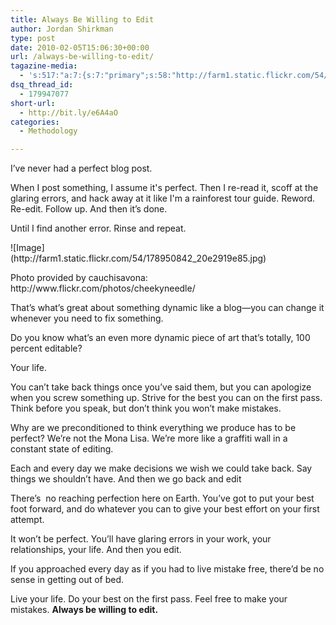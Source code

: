 ```yaml
---
title: Always Be Willing to Edit
author: Jordan Shirkman
type: post
date: 2010-02-05T15:06:30+00:00
url: /always-be-willing-to-edit/
tagazine-media:
  - 's:517:"a:7:{s:7:"primary";s:58:"http://farm1.static.flickr.com/54/178950842_20e2919e85.jpg";s:6:"images";a:1:{s:58:"http://farm1.static.flickr.com/54/178950842_20e2919e85.jpg";a:6:{s:8:"file_url";s:58:"http://farm1.static.flickr.com/54/178950842_20e2919e85.jpg";s:5:"width";s:3:"500";s:6:"height";s:3:"333";s:4:"type";s:5:"image";s:4:"area";s:6:"166500";s:9:"file_path";s:0:"";}}s:6:"videos";a:0:{}s:11:"image_count";s:1:"1";s:6:"author";s:7:"9185402";s:7:"blog_id";s:7:"8870934";s:9:"mod_stamp";s:19:"2010-02-05 15:07:10";}";'
dsq_thread_id:
  - 179947077
short-url:
  - http://bit.ly/e6A4aO
categories:
  - Methodology

---
```

I’ve never had a perfect blog post.

When I post something, I assume it's perfect. Then I re-read it, scoff at the glaring errors, and hack away at it like I'm a rainforest tour guide. Reword. Re-edit. Follow up. And then it’s done.

Until I find another error. Rinse and repeat.

<div style="width: 460px" class="wp-caption aligncenter">
  ![Image](http://farm1.static.flickr.com/54/178950842_20e2919e85.jpg)
  
  <p class="wp-caption-text">
    Photo provided by cauchisavona: http://www.flickr.com/photos/cheekyneedle/
  </p>
</div>

That’s what’s great about something dynamic like a blog—you can change it whenever you need to fix something.

Do you know what’s an even more dynamic piece of art that’s totally, 100 percent editable?

Your life.

You can’t take back things once you’ve said them, but you can apologize when you screw something up. Strive for the best you can on the first pass. Think before you speak, but don’t think you won’t make mistakes.

Why are we preconditioned to think everything we produce has to be perfect? We’re not the Mona Lisa. We’re more like a graffiti wall in a constant state of editing.

Each and every day we make decisions we wish we could take back. Say things we shouldn’t have. And then we go back and edit

There’s  no reaching perfection here on Earth. You’ve got to put your best foot forward, and do whatever you can to give your best effort on your first attempt.

It won’t be perfect. You’ll have glaring errors in your work, your relationships, your life. And then you edit.

If you approached every day as if you had to live mistake free, there’d be no sense in getting out of bed.

Live your life. Do your best on the first pass. Feel free to make your mistakes. **Always be willing to edit.**
